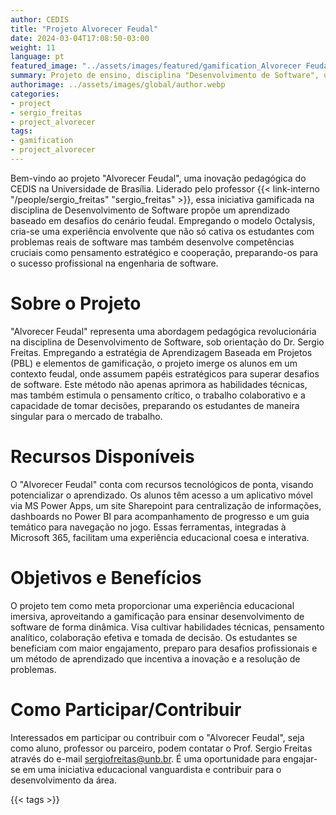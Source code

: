 ```yaml
---
author: CEDIS
title: "Projeto Alvorecer Feudal"
date: 2024-03-04T17:08:50-03:00
weight: 11
language: pt
featured_image: "../assets/images/featured/gamification_Alvorecer Feudal.png"
summary: Projeto de ensino, disciplina "Desenvolvimento de Software", uma inovação educacional promovida pelo CEDIS na Universidade de Brasília. 
authorimage: ../assets/images/global/author.webp
categories:
- project
- sergio_freitas
- project_alvorecer
tags: 
- gamification
- project_alvorecer
---
```

Bem-vindo ao projeto "Alvorecer Feudal", uma inovação pedagógica do CEDIS na Universidade de Brasília. Liderado pelo professor {{< link-interno "/people/sergio_freitas" "sergio_freitas" >}}, essa iniciativa gamificada na disciplina de Desenvolvimento de Software propõe um aprendizado baseado em desafios do cenário feudal. Empregando o modelo Octalysis, cria-se uma experiência envolvente que não só cativa os estudantes com problemas reais de software mas também desenvolve competências cruciais como pensamento estratégico e cooperação, preparando-os para o sucesso profissional na engenharia de software.

# Sobre o Projeto
"Alvorecer Feudal" representa uma abordagem pedagógica revolucionária na disciplina de Desenvolvimento de Software, sob orientação do Dr. Sergio Freitas. Empregando a estratégia de Aprendizagem Baseada em Projetos (PBL) e elementos de gamificação, o projeto imerge os alunos em um contexto feudal, onde assumem papéis estratégicos para superar desafios de software. Este método não apenas aprimora as habilidades técnicas, mas também estimula o pensamento crítico, o trabalho colaborativo e a capacidade de tomar decisões, preparando os estudantes de maneira singular para o mercado de trabalho.

# Recursos Disponíveis
O "Alvorecer Feudal" conta com recursos tecnológicos de ponta, visando potencializar o aprendizado. Os alunos têm acesso a um aplicativo móvel via MS Power Apps, um site Sharepoint para centralização de informações, dashboards no Power BI para acompanhamento de progresso e um guia temático para navegação no jogo. Essas ferramentas, integradas à Microsoft 365, facilitam uma experiência educacional coesa e interativa.

# Objetivos e Benefícios
O projeto tem como meta proporcionar uma experiência educacional imersiva, aproveitando a gamificação para ensinar desenvolvimento de software de forma dinâmica. Visa cultivar habilidades técnicas, pensamento analítico, colaboração efetiva e tomada de decisão. Os estudantes se beneficiam com maior engajamento, preparo para desafios profissionais e um método de aprendizado que incentiva a inovação e a resolução de problemas.

# Como Participar/Contribuir
Interessados em participar ou contribuir com o "Alvorecer Feudal", seja como aluno, professor ou parceiro, podem contatar o Prof. Sergio Freitas através do e-mail [sergiofreitas@unb.br](mailto:sergiofreitas@unb.br). É uma oportunidade para engajar-se em uma iniciativa educacional vanguardista e contribuir para o desenvolvimento da área.

{{< tags >}}